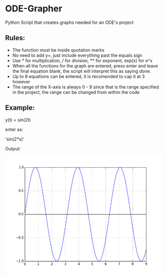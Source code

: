 # ODE-Grapher
Python Script that creates graphs needed for an ODE's project

## Rules:
- The function must be inside quotation marks
- No need to add y=, just include everything past the equals sign
- Use * for multiplication, / for division, \** for exponent, exp(x) for e^x
- When all the functions for the graph are entered, press enter and leave the final equation blank, the script will interpret this as saying done.
- Up to 8 equations can be entered, it is recomended to cap it at 3 however
- The range of the X-axis is always 0 - 9 since that is the range specified in the project, the range can be changed from within the code

## Example:
y(t) = sin(2t)

enter as:

'sin(2*x)'

Output:

![alt tag](https://github.com/EricTweeds/ODE-Grapher/blob/master/example1.png?raw=true)
